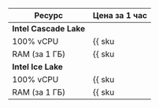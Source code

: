 | Ресурс           | Цена за 1 час                                          |
| ----- | ----- |
| **Intel Cascade Lake**                                                    |
| 100% vCPU        | {{ sku|RUB|mdb.cluster.greenplum.v2.cpu.c100|string }} |
| RAM (за 1 ГБ)    | {{ sku|RUB|mdb.cluster.greenplum.v2.ram|string }}      |
| **Intel Ice Lake**                                                        |
| 100% vCPU        | {{ sku|RUB|mdb.cluster.greenplum.v3.cpu.c100|string }} |
| RAM (за 1 ГБ)    | {{ sku|RUB|mdb.cluster.greenplum.v3.ram|string }}      |


